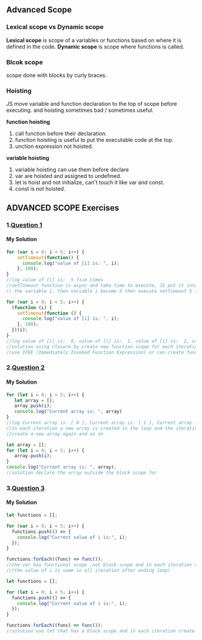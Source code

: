 ## Advanced Scope

### Lexical scope vs Dynamic scope
**Lexical scope** is scope of a variables or functions based on where it is defined in the code.
**Dynamic scope** is scope where functions is called. 

### Blcok scope
scope done with blocks by curly braces.

### Hoisting
JS move variable and function declaration to the top of scope before executing. and hoisting sometimes bad / sometimes useful. 

**function hoisting**
1. call function before their declaration.
2. function hoisting is useful to put the executable code at the top.
3. unction expression not hoisted.
   
**variable hoisting**   
1. variable hoisting can use them before declare
2. var are hoisted and assigned to undefined.
3. let is hoist and not initialize, can't touch it like var and const.
4. const is not hoisted.

## ADVANCED SCOPE Exercises
### 1.[Question 1](https://github.com/orjwan-alrajaby/gsg-QA-Nablus-training-2023/blob/main/learning-sprint-1/week3%20-%20deep-javascript-foundations-v3/day%204/tasks.md)
#### My Solution
```javascript
for (var i = 0; i < 5; i++) {
    setTimeout(function() {
      console.log("value of [i] is: ", i);
    }, 100);
}
//log value of [i] is:  5 five times
//setTimeout function is async and take time to execute, JS put it into browser feather and continue execute loop and increment
// the variable i, then variable i become 5 then execute setTimeout 5 times with value of i (5).

for (var i = 0; i < 5; i++) {
  (function (i) {
    setTimeout(function () {
      console.log("value of [i] is: ", i);
    }, 100);
  })(i);
}
//log value of [i] is:  0, value of [i] is:  1, value of [i] is:  2, value of [i] is:  3, value of [i] is:  4  
//solution using closure by create new function scope for each iteration in the loop and pass the variable i to the function
//use IFEE (Immediately Invoked Function Expression) or can create function then call it.

```
### 2.[Question 2](https://github.com/orjwan-alrajaby/gsg-QA-Nablus-training-2023/blob/main/learning-sprint-1/week3%20-%20deep-javascript-foundations-v3/day%204/tasks.md)
#### My Solution
```javascript
for (let i = 0; i < 5; i++) {
   let array = [];
   array.push(i);
   console.log("Current array is: ", array)
}
//log Current array is: [ 0 ], Current array is: [ 1 ], Current array is: [ 2 ], Current array is: [ 3 ], Current array is: [ 4 ]
//in each iteration a new array is created in the loop and the iteration index is pushed and then move to the next iteration and
//create a new array again and so on

let array = [];
for (let i = 0; i < 5; i++) {
   array.push(i);
}
console.log("Current array is: ", array);
//solution declare the array outside the block scope for 
```
### 3.[Question 3](https://github.com/orjwan-alrajaby/gsg-QA-Nablus-training-2023/blob/main/learning-sprint-1/week3%20-%20deep-javascript-foundations-v3/day%204/tasks.md)
#### My Solution
```javascript
let functions = [];

for (var i = 0; i < 5; i++) {
  functions.push(() => {
    console.log("Current value of i is:", i);
  });
}

functions.forEach((func) => func());
//the var has functional scope ,not block scope and in each iteration doesn't create new variable, same variable for all iteration
//(the value of i is same in all iteration after ending loop)

let functions = [];

for (let i = 0; i < 5; i++) {
  functions.push(() => {
    console.log("Current value of i is:", i);
  });
}

functions.forEach((func) => func());
//solution use let that has a block scope and in each iteration create new variable i.
```




